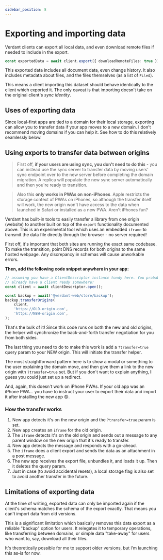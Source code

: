 ```yaml
---
sidebar_position: 8
---
```


# Exporting and importing data

Verdant clients can export all local data, and even download remote files if needed to include in the export.

```ts
const exportedData = await client.export({ downloadRemoteFiles: true });
```

This exported data includes all document data, even change history. It also includes metadata about files, and the files themselves (as a list of `File`s).

This means a client importing this dataset should behave identically to the client which exported it. The only caveat is that importing doesn't take on the original client's _sync identity_.

## Uses of exporting data

Since local-first apps are tied to a domain for their local storage, exporting can allow you to transfer data if your app moves to a new domain. I don't recommend moving domains if you can help it. See how to do this relatively seamlessly below.

## Using exports to transfer data between origins

> First off, **if your users are using sync, you don't need to do this** - you can instead use the sync server to transfer data by moving users' sync endpoint over to the new server before completing the domain migration. A replica will populate the new sync server automatically and then you're ready to transition.

> Also this **only works in PWAs on non-iPhones**. Apple restricts the storage context of PWAs on iPhones, so although the transfer itself will work, the new origin won't have access to the data when launched in Safari or installed as a new PWA. Aren't iPhones fun?

Verdant has built-in tools to easily transfer a library from one origin (website) to another built on top of the `export` functionality documented above. This is an experimental tool which uses an embedded `iframe` to transmit the data file directly through the browser - no server required!

First off, it's important that both sites are running the exact same codebase. To make the transition, point DNS records for both origins to the same hosted webpage. Any discrepancy in schemas will cause unworkable errors.

**Then, add the following code snippet anywhere in your app:**

```ts
// assuming you have a ClientDescriptor instance handy here. You probably
// already have a client ready somewhere!
const client = await clientDescriptor.open();

const backup = await('@verdant-web/store/backup');
backup.transferOrigins(
	client,
	'https://OLD-origin.com',
	'https://NEW-origin.com',
);
```

That's the bulk of it! Since this code runs on both the new and old origins, the helper will synchronize the back-and-forth transfer negotiation for you from both sides.

The last thing you need to do to make this work is add a `?transfer=true` query param to your NEW origin. This will initiate the transfer helper.

The most straightforward pattern here is to show a modal or something to the user explaining the domain move, and then give them a link to the new origin with `?transfer=true` set. But if you don't want to explain anything, I guess you could just set up a redirect.

And, again, this doesn't work on iPhone PWAs. If your old app was an iPhone PWA... you have to instruct your user to export their data and import it after installing the new app 😞.

### How the transfer works

1. New app detects it's on the new origin and the `?transfer=true` param is set.
2. New app creates an `iframe` for the old origin.
3. The `iframe` detects it's on the old origin and sends out a message to any parent window on the new origin that it's ready to transfer.
4. New app detects the message and responds with a go-ahead.
5. The `iframe` does a client export and sends the data as an attachment in a post message.
6. The new app receives the export file, unbundles it, and loads it up. Then it deletes the query param.
7. Just in case (to avoid accidental resets), a local storage flag is also set to avoid another transfer in the future.

## Limitations of exporting data

At the time of writing, exported data can only be imported again if the client's schema matches the schema of the export exactly. That means you can't import data from old versions.

This is a significant limitation which basically removes this data export as a reliable "backup" option for users. It relegates it to temporary operations, like transferring between domains, or simple data "take-away" for users who want to, say, download all their files.

It's theoretically possible for me to support older versions, but I'm launching this as-is for now.
